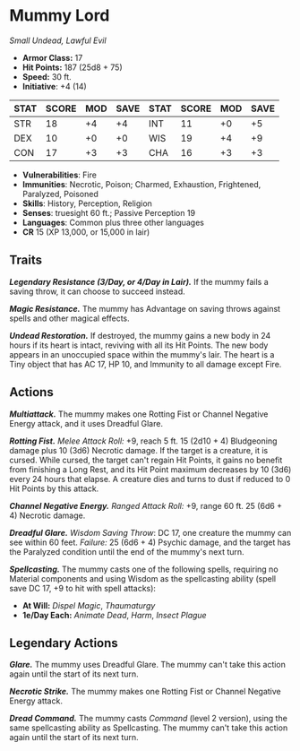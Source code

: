 # Mummy Lord

*Small Undead, Lawful Evil*

- **Armor Class:** 17
- **Hit Points:** 187 (25d8 + 75)
- **Speed:** 30 ft.
- **Initiative**: +4 (14)

|STAT|SCORE|MOD|SAVE|STAT|SCORE|MOD|SAVE|
| --- | --- | --- | ---- |---| --- | --- | ---- |
| STR | 18 | +4 | +4 | INT | 11 | +0 | +5 |
| DEX | 10 | +0 | +0 | WIS | 19 | +4 | +9 |
| CON | 17 | +3 | +3 | CHA | 16 | +3 | +3 |

- **Vulnerabilities**: Fire
- **Immunities**: Necrotic, Poison; Charmed, Exhaustion, Frightened, Paralyzed, Poisoned
- **Skills**: History, Perception, Religion
- **Senses**: truesight 60 ft.; Passive Perception 19
- **Languages**: Common plus three other languages
- **CR** 15 (XP 13,000, or 15,000 in lair)

## Traits

***Legendary Resistance (3/Day, or 4/Day in Lair).*** If the mummy fails a saving throw, it can choose to succeed instead.

***Magic Resistance.*** The mummy has Advantage on saving throws against spells and other magical effects.

***Undead Restoration.*** If destroyed, the mummy gains a new body in 24 hours if its heart is intact, reviving with all its Hit Points. The new body appears in an unoccupied space within the mummy's lair. The heart is a Tiny object that has AC 17, HP 10, and Immunity to all damage except Fire.


## Actions

***Multiattack.*** The mummy makes one Rotting Fist or Channel Negative Energy attack, and it uses Dreadful Glare.

***Rotting Fist.*** *Melee Attack Roll:* +9, reach 5 ft. 15 (2d10 + 4) Bludgeoning damage plus 10 (3d6) Necrotic damage. If the target is a creature, it is cursed. While cursed, the target can't regain Hit Points, it gains no benefit from finishing a Long Rest, and its Hit Point maximum decreases by 10 (3d6) every 24 hours that elapse. A creature dies and turns to dust if reduced to 0 Hit Points by this attack.

***Channel Negative Energy.*** *Ranged Attack Roll:* +9, range 60 ft. 25 (6d6 + 4) Necrotic damage.

***Dreadful Glare.*** *Wisdom Saving Throw*: DC 17, one creature the mummy can see within 60 feet. *Failure:*  25 (6d6 + 4) Psychic damage, and the target has the Paralyzed condition until the end of the mummy's next turn.

***Spellcasting.*** The mummy casts one of the following spells, requiring no Material components and using Wisdom as the spellcasting ability (spell save DC 17, +9 to hit with spell attacks):

- **At Will:** *Dispel Magic*, *Thaumaturgy*
- **1e/Day Each:** *Animate Dead*, *Harm*, *Insect Plague*

## Legendary Actions

***Glare.*** The mummy uses Dreadful Glare. The mummy can't take this action again until the start of its next turn.

***Necrotic Strike.*** The mummy makes one Rotting Fist or Channel Negative Energy attack.

***Dread Command.*** The mummy casts *Command* (level 2 version), using the same spellcasting ability as Spellcasting. The mummy can't take this action again until the start of its next turn.
